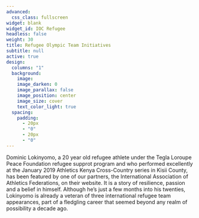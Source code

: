 ```yaml
---
advanced:
  css_class: fullscreen
widget: blank
widget_id: IOC Refugee
headless: false
weight: 30
title: Refugee Olympic Team Initiatives
subtitle: null
active: true
design:
  columns: "1"
  background:
    image: 
    image_darken: 0
    image_parallax: false
    image_position: center
    image_size: cover
    text_color_light: true
  spacing:
    padding:
      - 20px
      - "0"
      - 20px
      - "0"
---
```

Dominic Lokinyomo, a 20 year old refugee athlete under the Tegla Loroupe Peace Foundation refugee supprot program and who performed excellently at the January 2019 Athletics Kenya Cross-Country series in Kisii County, has been featured by one of our partners, the International Association of Athletics Federations, on their website. It is a story of resilience, passion and a belief in himself. Although he’s just a few months into his twenties, Lokinyomo is already a veteran of three international refugee team appearances, part of a fledgling career that seemed beyond any realm of possibility a decade ago.
